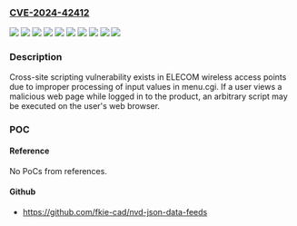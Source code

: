 ### [CVE-2024-42412](https://cve.mitre.org/cgi-bin/cvename.cgi?name=CVE-2024-42412)
![](https://img.shields.io/static/v1?label=Product&message=WAB-I1750-PS&color=blue)
![](https://img.shields.io/static/v1?label=Product&message=WAB-M1775-PS&color=blue)
![](https://img.shields.io/static/v1?label=Product&message=WAB-S1167-PS&color=blue)
![](https://img.shields.io/static/v1?label=Product&message=WAB-S1775&color=blue)
![](https://img.shields.io/static/v1?label=Product&message=WAB-S733MI&color=blue)
![](https://img.shields.io/static/v1?label=Version&message=%3D%20v1.3.2%20and%20earlier%20&color=brighgreen)
![](https://img.shields.io/static/v1?label=Version&message=%3D%20v1.5.10%20and%20earlier%20&color=brighgreen)
![](https://img.shields.io/static/v1?label=Version&message=%3D%20v1.5.6%20and%20earlier%20&color=brighgreen)
![](https://img.shields.io/static/v1?label=Version&message=%3D%20v2.1.4%20and%20earlier%20&color=brighgreen)
![](https://img.shields.io/static/v1?label=Vulnerability&message=Cross-site%20scripting%20(XSS)&color=brighgreen)

### Description

Cross-site scripting vulnerability exists in ELECOM wireless access points due to improper processing of input values in menu.cgi. If a user views a malicious web page while logged in to the product, an arbitrary script may be executed on the user's web browser.

### POC

#### Reference
No PoCs from references.

#### Github
- https://github.com/fkie-cad/nvd-json-data-feeds

